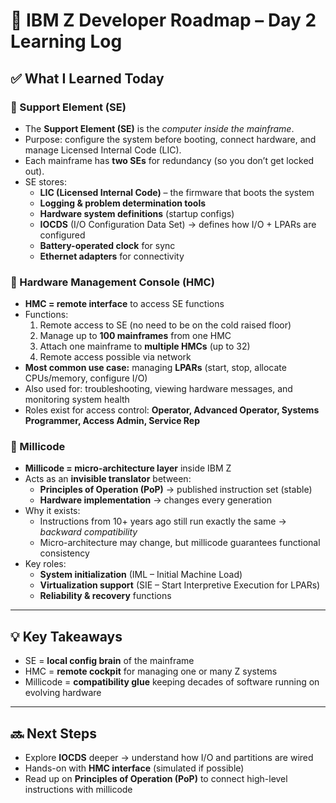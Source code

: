 # 📘 IBM Z Developer Roadmap – Day 2 Learning Log

## ✅ What I Learned Today

### 🔹 Support Element (SE)
- The **Support Element (SE)** is the *computer inside the mainframe*.  
- Purpose: configure the system before booting, connect hardware, and manage Licensed Internal Code (LIC).  
- Each mainframe has **two SEs** for redundancy (so you don’t get locked out).  
- SE stores:  
  - **LIC (Licensed Internal Code)** – the firmware that boots the system  
  - **Logging & problem determination tools**  
  - **Hardware system definitions** (startup configs)  
  - **IOCDS** (I/O Configuration Data Set) → defines how I/O + LPARs are configured  
  - **Battery-operated clock** for sync  
  - **Ethernet adapters** for connectivity  

### 🔹 Hardware Management Console (HMC)
- **HMC = remote interface** to access SE functions  
- Functions:  
  1. Remote access to SE (no need to be on the cold raised floor)  
  2. Manage up to **100 mainframes** from one HMC  
  3. Attach one mainframe to **multiple HMCs** (up to 32)  
  4. Remote access possible via network  
- **Most common use case:** managing **LPARs** (start, stop, allocate CPUs/memory, configure I/O)  
- Also used for: troubleshooting, viewing hardware messages, and monitoring system health  
- Roles exist for access control: **Operator, Advanced Operator, Systems Programmer, Access Admin, Service Rep**  

### 🔹 Millicode
- **Millicode = micro-architecture layer** inside IBM Z  
- Acts as an **invisible translator** between:  
  - **Principles of Operation (PoP)** → published instruction set (stable)  
  - **Hardware implementation** → changes every generation  
- Why it exists:  
  - Instructions from 10+ years ago still run exactly the same → *backward compatibility*  
  - Micro-architecture may change, but millicode guarantees functional consistency  
- Key roles:  
  - **System initialization** (IML – Initial Machine Load)  
  - **Virtualization support** (SIE – Start Interpretive Execution for LPARs)  
  - **Reliability & recovery** functions  

---

## 💡 Key Takeaways
- SE = **local config brain** of the mainframe  
- HMC = **remote cockpit** for managing one or many Z systems  
- Millicode = **compatibility glue** keeping decades of software running on evolving hardware  

---

## 🔜 Next Steps
- Explore **IOCDS** deeper → understand how I/O and partitions are wired  
- Hands-on with **HMC interface** (simulated if possible)  
- Read up on **Principles of Operation (PoP)** to connect high-level instructions with millicode  

